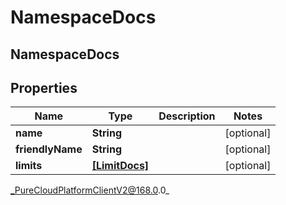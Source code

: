 # NamespaceDocs

## NamespaceDocs

## Properties

|Name | Type | Description | Notes|
|------------ | ------------- | ------------- | -------------|
| **name** | **String** |  | [optional] |
| **friendlyName** | **String** |  | [optional] |
| **limits** | [**[LimitDocs]**]([LimitDocs]) |  | [optional] |



_PureCloudPlatformClientV2@168.0.0_
